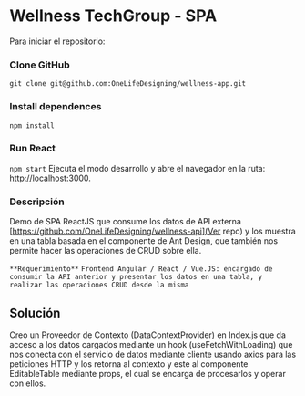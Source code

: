 # Wellness TechGroup - SPA

Para iniciar el repositorio:

### Clone GitHub

`git clone git@github.com:OneLifeDesigning/wellness-app.git`

### Install dependences

`npm install`

### Run React

`npm start`
Ejecuta el modo desarrollo y abre el navegador en la ruta: [http://localhost:3000](http://localhost:3000).

### Descripción

Demo de SPA ReactJS que consume los datos de API externa [https://github.com/OneLifeDesigning/wellness-api](Ver repo) y los muestra en una tabla basada en el componente de Ant Design, que también nos permite hacer las operaciones de CRUD sobre ella.

`**Requerimiento**`
`Frontend Angular / React / Vue.JS: encargado de consumir la API anterior y presentar los datos en una tabla, y realizar las operaciones CRUD desde la misma`

## Solución

Creo un Proveedor de Contexto (DataContextProvider) en Index.js que da acceso a los datos cargados mediante un hook (useFetchWithLoading) que nos conecta con el servicio de datos mediante cliente usando axios para las peticiones HTTP y los retorna al contexto y este al componente EditableTable mediante props, el cual se encarga de procesarlos y operar con ellos.
